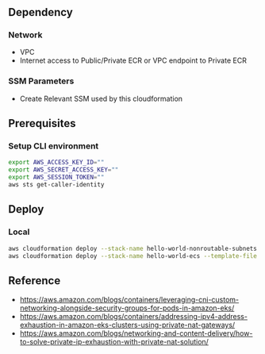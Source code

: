 #

## Dependency

### Network

* VPC
* Internet access to Public/Private ECR or VPC endpoint to Private ECR

### SSM Parameters

* Create Relevant SSM used by this cloudformation

## Prerequisites

### Setup CLI environment

```bash
export AWS_ACCESS_KEY_ID=""
export AWS_SECRET_ACCESS_KEY=""
export AWS_SESSION_TOKEN=""
aws sts get-caller-identity
```

## Deploy

### Local

```bash
aws cloudformation deploy --stack-name hello-world-nonroutable-subnets --template-file nonroutable-subnets.yml
aws cloudformation deploy --stack-name hello-world-ecs --template-file main.yml --capabilities CAPABILITY_IAM
```

## Reference

* https://aws.amazon.com/blogs/containers/leveraging-cni-custom-networking-alongside-security-groups-for-pods-in-amazon-eks/
* https://aws.amazon.com/blogs/containers/addressing-ipv4-address-exhaustion-in-amazon-eks-clusters-using-private-nat-gateways/
* https://aws.amazon.com/blogs/networking-and-content-delivery/how-to-solve-private-ip-exhaustion-with-private-nat-solution/
